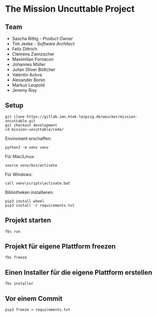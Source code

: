 # The Mission Uncuttable Project

## Team

- Sascha Rittig - *Product Owner*
- Tim Jeske - *Software Architect*
- Felix Dittrich
- Clemens Zwinzscher
- Maximilian Fornacon
- Johannes Müller
- Julian Oliver Böttcher
- Valentin Ackva
- Alexander Bonin
- Markus Leupold
- Jeremy Risy

## Setup
```
git clone https://gitlab.imn.htwk-leipzig.de/weicker/mission-uncuttable.git
git checkout development
cd mission-uncuttable/code/
```
Enviroment erschaffen:
```
python3 -m venv venv
```
Für Mac/Linux:
```
source venv/bin/activate
```
Für Windows:
```
call venv\scripts\activate.bat
```
Bibliotheken installieren:
```
pip3 install wheel
pip3 install -r requirements.txt

```
## Projekt starten
```
fbs run
```

## Projekt für eigene Plattform freezen
```
fbs freeze
```

## Einen Installer für die eigene Plattform erstellen
```
fbs installer

```
## Vor einem Commit
```
pip3 freeze > requirements.txt

```
